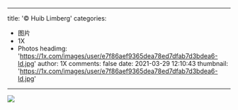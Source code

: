 
---
title: '© Huib Limberg'
categories: 
 - 图片
 - 1X
 - Photos
headimg: 'https://1x.com/images/user/e7f86aef9365dea78ed7dfab7d3bdea6-ld.jpg'
author: 1X
comments: false
date: 2021-03-29 12:10:43
thumbnail: 'https://1x.com/images/user/e7f86aef9365dea78ed7dfab7d3bdea6-ld.jpg'
---

<div>   
<img src="https://1x.com/images/user/e7f86aef9365dea78ed7dfab7d3bdea6-ld.jpg" referrerpolicy="no-referrer">  
</div>
            
